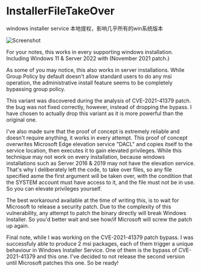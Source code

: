 # InstallerFileTakeOver

windows installer service 本地提权，影响几乎所有的win系统版本

![Screenshot](Untitled2.jpg)

For your notes, this works in every supporting windows installation. Including Windows 11 & Server 2022 with (November 2021 patch.)

As some of you may notice, this also works in server installations. While Group Policy by default doesn't allow standard users to do any msi operation, the administrative install feature seems to be completely bypassing group policy.

This variant was discovered during the analysis of CVE-2021-41379 patch. the bug was not fixed correctly, however, instead of dropping the bypass. I have chosen to actually drop this variant as it is more powerful than the original one.

I've also made sure that the proof of concept is extremely reliable and doesn't require anything, it works in every attempt. This proof of concept overwrites Microsoft Edge elevation service "DACL" and copies itself to the service location, then executes it to gain elevated privileges. While this technique may not work on every installation, because windows installations such as Server 2016 & 2019 may not have the elevation service. That's why I deliberately left the code, to take over files, so any file specified asme the first argument will be taken over, with the condition that the SYSTEM account must have access to it, and the file must not be in use. So you can elevate privileges yourself.

The best workaround available at the time of writing this, is to wait for Microsoft to release a security patch. Due to the complexity of this vulnerability, any attempt to patch the binary directly will break Windows Installer. So you'd better wait and see how/if Microsoft will screw the patch up again.

Final note, while I was working on the CVE-2021-41379 patch bypass. I was successfuly able to produce 2 msi packages, each of them trigger a unique behaviour in Windows Installer Service. One of them is the bypass of CVE-2021-41379 and this one. I've decided to not release the second version until Microsoft patches this one. So be ready!
